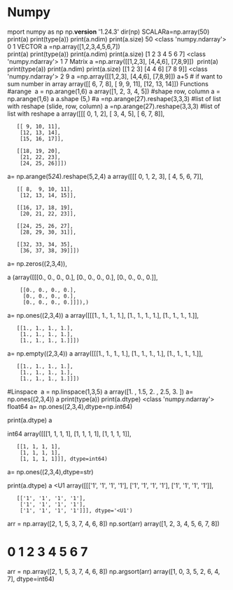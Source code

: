 # Numpy
mport numpy as np
np.__version__
'1.24.3'
dir(np)
SCALAR
​
a=np.array(50)
​
print(a)
print(type(a))
print(a.ndim)
print(a.size)
50
<class 'numpy.ndarray'>
0
1
VECTOR
a =np.array([1,2,3,4,5,6,7])      
print(a)
print(type(a))
print(a.ndim)
print(a.size)
[1 2 3 4 5 6 7]
<class 'numpy.ndarray'>
1
7
Matrix
a =np.array([[1,2,3],
            [4,4,6],
            [7,8,9]])
​
print(a)
print(type(a))
print(a.ndim)
print(a.size)
[[1 2 3]
 [4 4 6]
 [7 8 9]]
<class 'numpy.ndarray'>
2
9
a =np.array([[1,2,3],
            [4,4,6],
            [7,8,9]])
a+5 # if want to sum number in array 
array([[ 6,  7,  8],
       [ 9,  9, 11],
       [12, 13, 14]])
Functions
#arange 
​
a = np.arange(1,6)
a
array([1, 2, 3, 4, 5])
#shape row, column
a = np.arange(1,6) 
a
a.shape
​
(5,)
#a =np.arange(27).reshape(3,3,3) #list of list with reshape (slide, row, column)
a =np.arange(27).reshape(3,3,3) #list of list with reshape
a
array([[[ 0,  1,  2],
        [ 3,  4,  5],
        [ 6,  7,  8]],

       [[ 9, 10, 11],
        [12, 13, 14],
        [15, 16, 17]],

       [[18, 19, 20],
        [21, 22, 23],
        [24, 25, 26]]])
a= np.arange(5*2*4).reshape(5,2,4)
a
array([[[ 0,  1,  2,  3],
        [ 4,  5,  6,  7]],

       [[ 8,  9, 10, 11],
        [12, 13, 14, 15]],

       [[16, 17, 18, 19],
        [20, 21, 22, 23]],

       [[24, 25, 26, 27],
        [28, 29, 30, 31]],

       [[32, 33, 34, 35],
        [36, 37, 38, 39]]])
a= np.zeros((2,3,4)),
             
a
(array([[[0., 0., 0., 0.],
         [0., 0., 0., 0.],
         [0., 0., 0., 0.]],
 
        [[0., 0., 0., 0.],
         [0., 0., 0., 0.],
         [0., 0., 0., 0.]]]),)
a= np.ones((2,3,4))
a
array([[[1., 1., 1., 1.],
        [1., 1., 1., 1.],
        [1., 1., 1., 1.]],

       [[1., 1., 1., 1.],
        [1., 1., 1., 1.],
        [1., 1., 1., 1.]]])
a= np.empty((2,3,4))
a
array([[[1., 1., 1., 1.],
        [1., 1., 1., 1.],
        [1., 1., 1., 1.]],

       [[1., 1., 1., 1.],
        [1., 1., 1., 1.],
        [1., 1., 1., 1.]]])
#Linspace
​
a = np.linspace(1,3,5)
a
array([1. , 1.5, 2. , 2.5, 3. ])
a= np.ones((2,3,4))
a
print(type(a))
print(a.dtype)
<class 'numpy.ndarray'>
float64
a= np.ones((2,3,4),dtype=np.int64)
           
print(a.dtype)
a
           
int64
array([[[1, 1, 1, 1],
        [1, 1, 1, 1],
        [1, 1, 1, 1]],

       [[1, 1, 1, 1],
        [1, 1, 1, 1],
        [1, 1, 1, 1]]], dtype=int64)
a= np.ones((2,3,4),dtype=str)
           
print(a.dtype)
a
<U1
array([[['1', '1', '1', '1'],
        ['1', '1', '1', '1'],
        ['1', '1', '1', '1']],

       [['1', '1', '1', '1'],
        ['1', '1', '1', '1'],
        ['1', '1', '1', '1']]], dtype='<U1')
arr = np.array([2, 1, 5, 3, 7, 4, 6, 8])
np.sort(arr)
array([1, 2, 3, 4, 5, 6, 7, 8])
#               0  1  2  3  4  5  6  7
arr = np.array([2, 1, 5, 3, 7, 4, 6, 8])
np.argsort(arr)
array([1, 0, 3, 5, 2, 6, 4, 7], dtype=int64)
